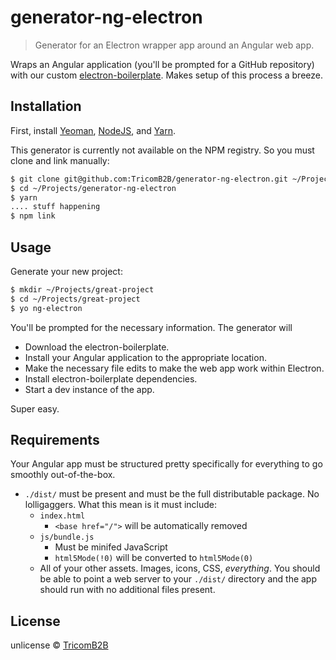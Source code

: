 # generator-ng-electron

> Generator for an Electron wrapper app around an Angular web app.

Wraps an Angular application (you'll be prompted for a GitHub repository) with our custom [electron-boilerplate](https://github.com/TricomB2B/electron-boilerplate). Makes setup of this process a breeze.

## Installation

First, install [Yeoman](http://yeoman.io), [NodeJS](https://nodejs.org/), and [Yarn](https://yarnpkg.com/en/).

This generator is currently not available on the NPM registry. So you must clone and link manually:

```sh
$ git clone git@github.com:TricomB2B/generator-ng-electron.git ~/Projects/generator-ng-electron
$ cd ~/Projects/generator-ng-electron
$ yarn
.... stuff happening
$ npm link
```

## Usage

Generate your new project:

```sh
$ mkdir ~/Projects/great-project
$ cd ~/Projects/great-project
$ yo ng-electron
```

You'll be prompted for the necessary information. The generator will

- Download the electron-boilerplate.
- Install your Angular application to the appropriate location.
- Make the necessary file edits to make the web app work within Electron.
- Install electron-boilerplate dependencies.
- Start a dev instance of the app.

Super easy.

## Requirements

Your Angular app must be structured pretty specifically for everything to go smoothly out-of-the-box.

- `./dist/` must be present and must be the full distributable package. No lolligaggers. What this mean is it must include:
  - `index.html`
      - `<base href="/">` will be automatically removed
  - `js/bundle.js`
      - Must be minifed JavaScript
      - `html5Mode(!0)` will be converted to `html5Mode(0)`
  - All of your other assets. Images, icons, CSS, _everything_. You should be able to point a web server to your `./dist/` directory and the app should run with no additional files present.

## License

unlicense © [TricomB2B](http://www.tricomb2b.com)